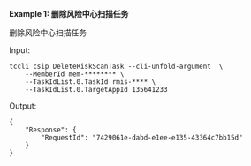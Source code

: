**Example 1: 删除风险中心扫描任务**

删除风险中心扫描任务

Input: 

```
tccli csip DeleteRiskScanTask --cli-unfold-argument  \
    --MemberId mem-******** \
    --TaskIdList.0.TaskId rmis-**** \
    --TaskIdList.0.TargetAppId 135641233
```

Output: 
```
{
    "Response": {
        "RequestId": "7429061e-dabd-e1ee-e135-43364c7bb15d"
    }
}
```

